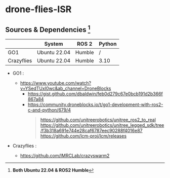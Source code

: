 # drone-flies-ISR

## Sources & Dependencies [^1]

| | System | ROS 2 | Python |
| ------- | ------- | ------- | ------ |
| GO1 | Ubuntu 22.04 | Humble | / |
| Crazyflies | Ubuntu 22.04 | Humble | 3.10 |

- GO1 :
  - https://www.youtube.com/watch?v=YSedTUxI0wc&ab_channel=DroneBlocks
    - https://gist.github.com/dbaldwin/feb0d279c67e0bcb191d2b366f867a84
    - https://community.droneblocks.io/t/go1-development-with-ros2-c-and-python/679/4
      > https://github.com/unitreerobotics/unitree_ros2_to_real
      > https://github.com/unitreerobotics/unitree_legged_sdk/tree/f3b318a691e744e28caf6787eec90288f4016e87
      > https://github.com/lcm-proj/lcm/releases

- Crazyflies :
  - https://github.com/IMRCLab/crazyswarm2

[^1]: **Both Ubuntu 22.04 & ROS2 Humble**
